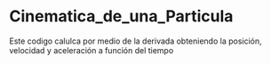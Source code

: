 # Cinematica_de_una_Particula
 Este codigo calulca por medio de la derivada obteniendo la posición, velocidad y aceleración a función del tiempo
